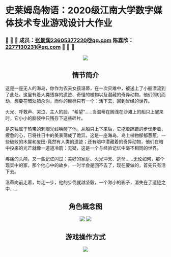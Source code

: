 # 史莱姆岛物语：2020级江南大学数字媒体技术专业游戏设计大作业
### 🔴 🔴 🔴  成员：张景润23605377220@qq.com 陈嘉欣：2277130231@qq.com  🔴 🔴 🔴
<div align = "center">
<img src = https://user-images.githubusercontent.com/85438203/234214571-5cb218eb-c781-405c-a3d1-28843838c5ad.png />
</div>


<h2 align="center"> 情节简介 </h2>
这是一座无人的海岛，你作为农夫女孩温蒂，在一次灾难中，被送上了小船漂流到了此处。这里有着人类残存的遗迹、奇怪的植物以及潜藏的奇异动物。他们伺机而动，想要在暗处猎杀你，而你的目标只有一个：活下去，回到曾经的世界。

火光、呼救声、哭泣、主人的脸、“希望”……当温蒂在搁浅在沙滩上的船只上醒来时，它小小的脑袋中只残存下这些碎片。

是这独属于热带的刺眼光线唤醒了他。从船只上下来后，它拖着蹒跚的步伐走着，疲惫的心，已将往日中的美景筛成了诡异。这是一座海岛，岛上植物郁郁葱葱，一些破败的木屋和废田-竟然有人类的遗迹；还有暗中潜藏着的奇异动物，他们在暗中投来的光芒就像一道道冷箭：无疑，这是一个与经验记忆中毫不相同的世界。

疼痛的头颅，又一些记忆闪过：美好的家庭、火光冲天、逃命……无论如何，那个现实中的家，那个他心中的故乡，一时半会是回不去了，现在要做的，首先只有活下去。

温蒂向前走着，每走一步，他的步伐就越坚毅，一个渺小的影子，消失在了遗迹之中……

<h2 align="center"> 角色概念图 </h2>
<div align = "center">
<img src = https://user-images.githubusercontent.com/85438203/234216665-20d2a07c-10f7-47a0-87e7-7a248e29488e.png />
<img src = https://user-images.githubusercontent.com/85438203/234216674-9151b50f-0e71-47ac-b616-ce71afbc8cb3.png />
 </div>

<h2 align="center"> 游戏操作方式 </h2>
<div align = "center">
<img src = https://user-images.githubusercontent.com/85438203/234216831-9aaeecf7-cc40-4770-b48e-c9c1ed1b040f.png />
</div>
